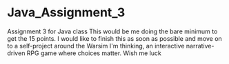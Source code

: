 # Java_Assignment_3
Assignment 3 for Java class
This would be me doing the bare minimum to get the 15 points.
I would like to finish this as soon as possible and move on to a self-project around the Warsim
I'm thinking, an interactive narrative-driven RPG game where choices matter.
Wish me luck
